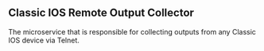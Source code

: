 ## Classic IOS Remote Output Collector

The microservice that is responsible for collecting outputs from any Classic IOS device via Telnet.

